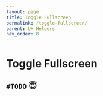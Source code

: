 ```yaml
---
layout: page
title: Toggle Fullscreen
permalink: /toggle-fullscreen/
parent: UX Helpers
nav_order: 8
---
```

<link rel="stylesheet" href="../assets/css/style.css">

# Toggle Fullscreen

## `#TODO` 😇